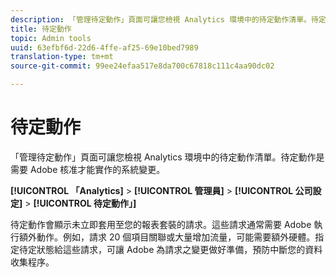 ```yaml
---
description: 「管理待定動作」頁面可讓您檢視 Analytics 環境中的待定動作清單。待定動作是需要 Adobe 核准才能實作的系統變更。
title: 待定動作
topic: Admin tools
uuid: 63efbf6d-22d6-4ffe-af25-69e10bed7989
translation-type: tm+mt
source-git-commit: 99ee24efaa517e8da700c67818c111c4aa90dc02

---
```



# 待定動作

「管理待定動作」頁面可讓您檢視 Analytics 環境中的待定動作清單。待定動作是需要 Adobe 核准才能實作的系統變更。

**[!UICONTROL 「Analytics]** > **[!UICONTROL 管理員]** > **[!UICONTROL 公司設定]** > **[!UICONTROL 待定動作」]**

待定動作會顯示未立即套用至您的報表套裝的請求。這些請求通常需要 Adobe 執行額外動作。例如，請求 20 個項目關聯或大量增加流量，可能需要額外硬體。指定待定狀態給這些請求，可讓 Adobe 為請求之變更做好準備，預防中斷您的資料收集程序。

